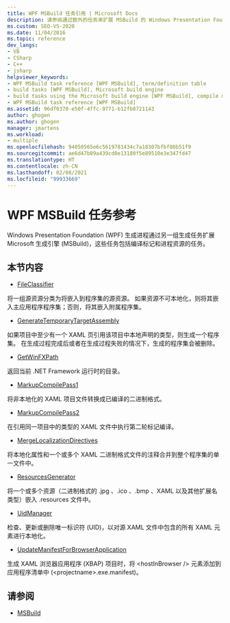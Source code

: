 ```yaml
---
title: WPF MSBuild 任务引用 | Microsoft Docs
description: 请参阅通过额外的任务来扩展 MSBuild 的 Windows Presentation Foundation (WPF) 生成过程的任务引用。
ms.custom: SEO-VS-2020
ms.date: 11/04/2016
ms.topic: reference
dev_langs:
- VB
- CSharp
- C++
- jsharp
helpviewer_keywords:
- WPF MSBuild task reference [WPF MSBuild], term/definition table
- build tasks [WPF MSBuild], Microsoft build engine
- build tasks using the Microsoft build engine [WPF MSBuild], compile markup and process resources
- WPF MSBuild task reference [WPF MSBuild]
ms.assetid: 96df0370-e50f-4ffc-9771-b12fb8721143
author: ghogen
ms.author: ghogen
manager: jmartens
ms.workload:
- multiple
ms.openlocfilehash: 94050565e6c5619781434c7a18307bfbf80b51f9
ms.sourcegitcommit: ae6d47b09a439cd0e13180f5e89510e3e347fd47
ms.translationtype: HT
ms.contentlocale: zh-CN
ms.lasthandoff: 02/08/2021
ms.locfileid: "99933669"
---
```

# <a name="wpf-msbuild-task-reference"></a>WPF MSBuild 任务参考

Windows Presentation Foundation (WPF) 生成进程通过另一组生成任务扩展 Microsoft 生成引擎 (MSBuild)，这些任务包括编译标记和进程资源的任务。

## <a name="in-this-section"></a>本节内容

- [FileClassifier](../msbuild/fileclassifier-task.md)

 将一组源资源分类为将嵌入到程序集的源资源。 如果资源不可本地化，则将其嵌入主应用程序程序集；否则，将其嵌入附属程序集。

- [GenerateTemporaryTargetAssembly](../msbuild/generatetemporarytargetassembly-task.md)

 如果项目中至少有一个 XAML 页引用该项目中本地声明的类型，则生成一个程序集。 在生成过程完成后或者在生成过程失败的情况下，生成的程序集会被删除。

- [GetWinFXPath](../msbuild/getwinfxpath-task.md)

 返回当前 .NET Framework 运行时的目录。

- [MarkupCompilePass1](../msbuild/markupcompilepass1-task.md)

 将非本地化的 XAML 项目文件转换成已编译的二进制格式。

- [MarkupCompilePass2](../msbuild/markupcompilepass2-task.md)

 在引用同一项目中的类型的 XAML 文件中执行第二轮标记编译。

- [MergeLocalizationDirectives](../msbuild/mergelocalizationdirectives-task.md)

 将本地化属性和一个或多个 XAML 二进制格式文件的注释合并到整个程序集的单一文件中。

- [ResourcesGenerator](../msbuild/resourcesgenerator-task.md)

 将一个或多个资源（二进制格式的 .jpg  、.ico  、.bmp  、XAML 以及其他扩展名类型）嵌入 .resources  文件中。

- [UidManager](../msbuild/uidmanager-task.md)

 检查、更新或删除唯一标识符 (UID)，以对源 XAML 文件中包含的所有 XAML 元素进行本地化。

- [UpdateManifestForBrowserApplication](../msbuild/updatemanifestforbrowserapplication-task.md)

 生成 XAML 浏览器应用程序 (XBAP) 项目时，将 \<hostInBrowser /> 元素添加到应用程序清单中 (\<projectname>.exe.manifest)。

## <a name="see-also"></a>请参阅

- [MSBuild](../msbuild/msbuild.md)